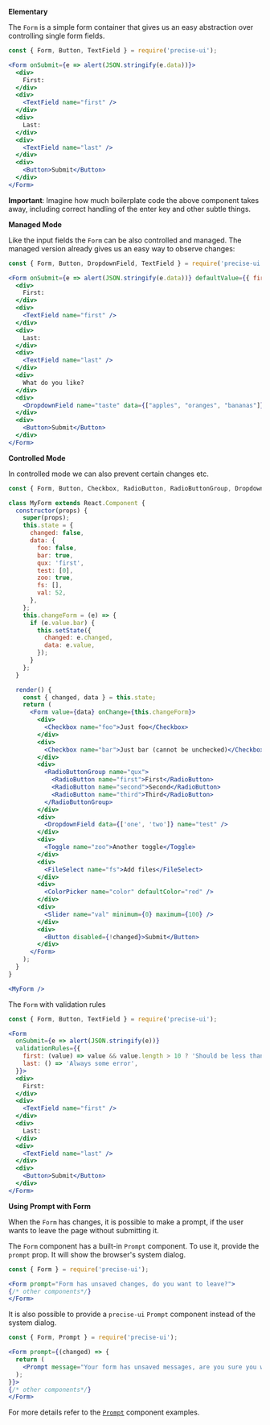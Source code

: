 **Elementary**

The `Form` is a simple form container that gives us an easy abstraction over controlling single form fields.

```jsx
const { Form, Button, TextField } = require('precise-ui');

<Form onSubmit={e => alert(JSON.stringify(e.data))}>
  <div>
    First:
  </div>
  <div>
    <TextField name="first" />
  </div>
  <div>
    Last:
  </div>
  <div>
    <TextField name="last" />
  </div>
  <div>
    <Button>Submit</Button>
  </div>
</Form>
```

**Important**: Imagine how much boilerplate code the above component takes away, including correct handling of the enter key and other subtle things.

**Managed Mode**

Like the input fields the `Form` can be also controlled and managed. The managed version already gives us an easy way to observe changes:

```jsx
const { Form, Button, DropdownField, TextField } = require('precise-ui');

<Form onSubmit={e => alert(JSON.stringify(e.data))} defaultValue={{ first: 'Your', last: 'Name', taste: [0] }} onChange={e => console.log(e)}>
  <div>
    First:
  </div>
  <div>
    <TextField name="first" />
  </div>
  <div>
    Last:
  </div>
  <div>
    <TextField name="last" />
  </div>
  <div>
    What do you like?
  </div>
  <div>
    <DropdownField name="taste" data={["apples", "oranges", "bananas"]} />
  </div>
  <div>
    <Button>Submit</Button>
  </div>
</Form>
```

**Controlled Mode**

In controlled mode we can also prevent certain changes etc.

```jsx
const { Form, Button, Checkbox, RadioButton, RadioButtonGroup, DropdownField, FileSelect, ColorPicker, Toggle, Slider } = require('precise-ui');

class MyForm extends React.Component {
  constructor(props) {
    super(props);
    this.state = {
      changed: false,
      data: {
        foo: false,
        bar: true,
        qux: 'first',
        test: [0],
        zoo: true,
        fs: [],
        val: 52,
      },
    };
    this.changeForm = (e) => {
      if (e.value.bar) {
        this.setState({
          changed: e.changed,
          data: e.value,
        });
      }
    };
  }

  render() {
    const { changed, data } = this.state;
    return (
      <Form value={data} onChange={this.changeForm}>
        <div>
          <Checkbox name="foo">Just foo</Checkbox>
        </div>
        <div>
          <Checkbox name="bar">Just bar (cannot be unchecked)</Checkbox>
        </div>
        <div>
          <RadioButtonGroup name="qux">
            <RadioButton name="first">First</RadioButton>
            <RadioButton name="second">Second</RadioButton>
            <RadioButton name="third">Third</RadioButton>
          </RadioButtonGroup>
        </div>
        <div>
          <DropdownField data={['one', 'two']} name="test" />
        </div>
        <div>
          <Toggle name="zoo">Another toggle</Toggle>
        </div>
        <div>
          <FileSelect name="fs">Add files</FileSelect>
        </div>
        <div>
          <ColorPicker name="color" defaultColor="red" />
        </div>
        <div>
          <Slider name="val" minimum={0} maximum={100} />
        </div>
        <div>
          <Button disabled={!changed}>Submit</Button>
        </div>
      </Form>
    );
  }
}

<MyForm />
```
The `Form` with validation rules

```jsx
const { Form, Button, TextField } = require('precise-ui');

<Form
  onSubmit={e => alert(JSON.stringify(e))}
  validationRules={{
    first: (value) => value && value.length > 10 ? 'Should be less than 10' : undefined,
    last: () => 'Always some error',
  }}>
  <div>
    First:
  </div>
  <div>
    <TextField name="first" />
  </div>
  <div>
    Last:
  </div>
  <div>
    <TextField name="last" />
  </div>
  <div>
    <Button>Submit</Button>
  </div>
</Form>
```

**Using Prompt with Form**

When the `Form` has changes, it is possible to make a prompt, if the user wants to leave the page without submitting it.

The `Form` component has a built-in `Prompt` component. To use it, provide the `prompt` prop. It will show the browser's system dialog.

```jsx  { "props": { "data-skip": true } }
const { Form } = require('precise-ui');

<Form prompt="Form has unsaved changes, do you want to leave?">
{/* other components*/}
</Form>
```

It is also possible to provide a `precise-ui` `Prompt` component instead of the system dialog.

```jsx  { "props": { "data-skip": true } }
const { Form, Prompt } = require('precise-ui');

<Form prompt={(changed) => {
  return (
    <Prompt message="Your form has unsaved messages, are you sure you want to leave the page" when={changed} modalOptions={{ title: 'Do you want to leave' }} />
  );
}}>
{/* other components*/}
</Form>
```

For more details refer to the [`Prompt`](#/Components/Prompt) component examples.
